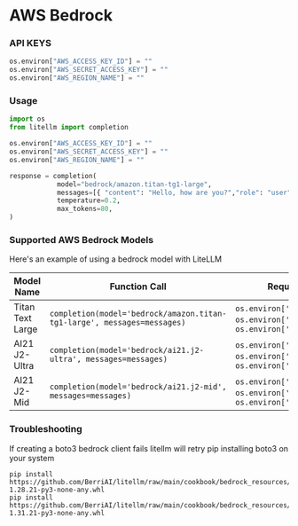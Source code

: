 # AWS Bedrock

### API KEYS
```python
os.environ["AWS_ACCESS_KEY_ID"] = ""
os.environ["AWS_SECRET_ACCESS_KEY"] = ""
os.environ["AWS_REGION_NAME"] = ""
```

### Usage
```python
import os 
from litellm import completion

os.environ["AWS_ACCESS_KEY_ID"] = ""
os.environ["AWS_SECRET_ACCESS_KEY"] = ""
os.environ["AWS_REGION_NAME"] = ""

response = completion(
            model="bedrock/amazon.titan-tg1-large", 
            messages=[{ "content": "Hello, how are you?","role": "user"}],
            temperature=0.2,
            max_tokens=80,
)
```

### Supported AWS Bedrock Models
Here's an example of using a bedrock model with LiteLLM 

| Model Name       | Function Call                                  | Required OS Variables              |
|------------------|--------------------------------------------|------------------------------------|
| Titan Text Large       | `completion(model='bedrock/amazon.titan-tg1-large', messages=messages)`   | `os.environ['AWS_ACCESS_KEY_ID']`, `os.environ['AWS_SECRET_ACCESS_KEY']`, `os.environ['AWS_REGION_NAME']`     |
| AI21 J2-Ultra       | `completion(model='bedrock/ai21.j2-ultra', messages=messages)`   | `os.environ['AWS_ACCESS_KEY_ID']`, `os.environ['AWS_SECRET_ACCESS_KEY']`, `os.environ['AWS_REGION_NAME']`     |
| AI21 J2-Mid      | `completion(model='bedrock/ai21.j2-mid', messages=messages)`   | `os.environ['AWS_ACCESS_KEY_ID']`, `os.environ['AWS_SECRET_ACCESS_KEY']`, `os.environ['AWS_REGION_NAME']`     |

### Troubleshooting
If creating a boto3 bedrock client fails litellm will retry pip installing boto3 on your system
```shell
pip install https://github.com/BerriAI/litellm/raw/main/cookbook/bedrock_resources/boto3-1.28.21-py3-none-any.whl
pip install https://github.com/BerriAI/litellm/raw/main/cookbook/bedrock_resources/botocore-1.31.21-py3-none-any.whl
```